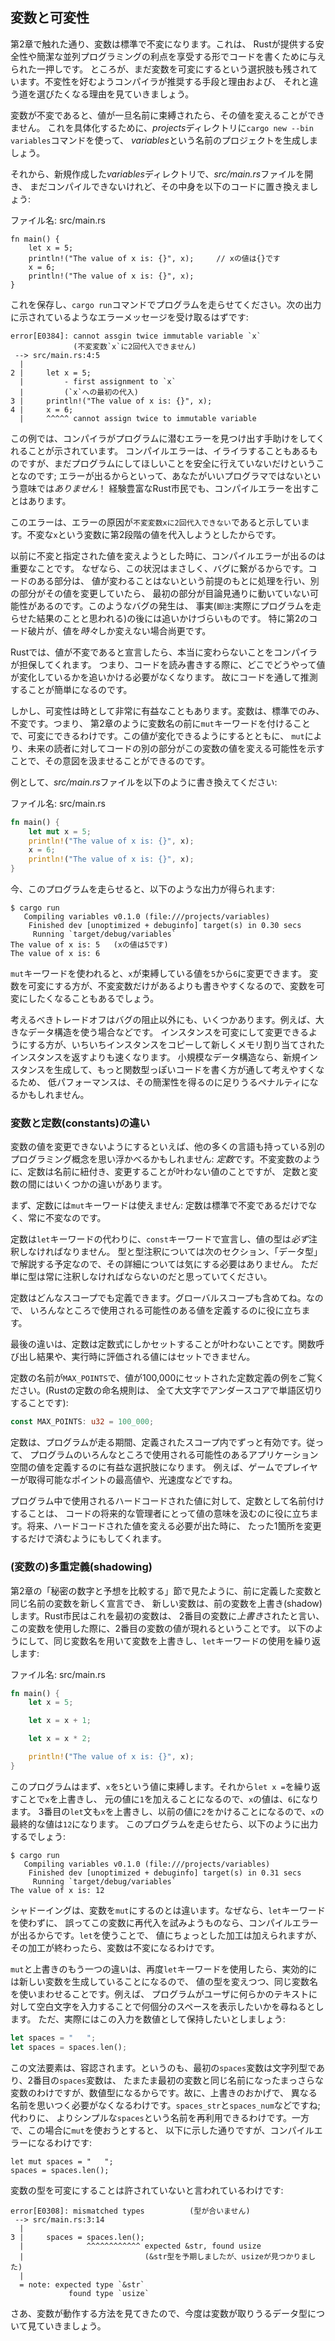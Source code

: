 <!-- ## Variables and Mutability -->

## 変数と可変性

<!-- As mentioned in Chapter 2, by default variables are immutable. This is one of -->
<!-- many nudges Rust gives you to write your code in a way that takes advantage of -->
<!-- the safety and easy concurrency that Rust offers. However, you still have the -->
<!-- option to make your variables mutable. Let’s explore how and why Rust -->
<!-- encourages you to favor immutability and why sometimes you might want to opt -->
<!-- out. -->

第2章で触れた通り、変数は標準で不変になります。これは、
Rustが提供する安全性や簡潔な並列プログラミングの利点を享受する形でコードを書くために与えられた一押しです。
ところが、まだ変数を可変にするという選択肢も残されています。不変性を好むようコンパイラが推奨する手段と理由および、
それと違う道を選びたくなる理由を見ていきましょう。

<!-- When a variable is immutable, once a value is bound to a name, you can't change-->
<!-- that value. To illustrate this, let’s generate a new project called *variables* -->
<!-- in your *projects* directory by using `cargo new --bin variables`. -->

変数が不変であると、値が一旦名前に束縛されたら、その値を変えることができません。
これを具体化するために、*projects*ディレクトリに`cargo new --bin variables`コマンドを使って、
*variables*という名前のプロジェクトを生成しましょう。

<!-- Then, in your new *variables* directory, open *src/main.rs* and replace its -->
<!-- code with the following code that won't compile just yet: -->

それから、新規作成した*variables*ディレクトリで、*src/main.rs*ファイルを開き、
まだコンパイルできないけれど、その中身を以下のコードに置き換えましょう:

<!-- <span class="filename">Filename: src/main.rs</span> -->

<span class="filename">ファイル名: src/main.rs</span>

```rust,ignore
fn main() {
    let x = 5;
    println!("The value of x is: {}", x);     // xの値は{}です
    x = 6;
    println!("The value of x is: {}", x);
}
```

<!-- Save and run the program using `cargo run`. You should receive an error -->
<!-- message, as shown in this output: -->

これを保存し、`cargo run`コマンドでプログラムを走らせてください。次の出力に示されているようなエラーメッセージを受け取るはずです:

```text
error[E0384]: cannot assgin twice immutable variable `x`
              (不変変数`x`に2回代入できません)
 --> src/main.rs:4:5
  |
2 |     let x = 5;
  |         - first assignment to `x`
  |         (`x`への最初の代入)
3 |     println!("The value of x is: {}", x);
4 |     x = 6;
  |     ^^^^^ cannot assign twice to immutable variable
```

<!-- This example shows how the compiler helps you find errors in your programs. -->
<!-- Even though compiler errors can be frustrating, they only mean your program -->
<!-- isn’t safely doing what you want it to do yet; they do *not* mean that you’re -->
<!-- not a good programmer! Experienced Rustaceans still get compiler errors. -->

この例では、コンパイラがプログラムに潜むエラーを見つけ出す手助けをしてくれることが示されています。
コンパイルエラーは、イライラすることもあるものですが、まだプログラムにしてほしいことを安全に行えていないだけということなのです;
エラーが出るからといって、あなたがいいプログラマではないという意味では*ありません*！
経験豊富なRust市民でも、コンパイルエラーを出すことはあります。

<!-- The error indicates that the cause of the error is that you `cannot assign twice -->
<!-- to immutable variable x`, because you tried to assign a second value to the -->
<!-- immutable `x` variable. -->

このエラーは、エラーの原因が`不変変数xに2回代入できない`であると示しています。不変な`x`という変数に第2段階の値を代入しようとしたからです。

<!-- It’s important that we get compile-time errors when we attempt to change a -->
<!-- value that we previously designated as immutable because this very situation -->
<!-- can lead to bugs. If one part of our code operates on the assumption that a -->
<!-- value will never change and another part of our code changes that value, it’s -->
<!-- possible that the first part of the code won’t do what it was designed to do. -->
<!-- This cause of bugs can be difficult to track down after the fact, -->
<!-- especially when the second piece of code changes the value only *sometimes*. -->

以前に不変と指定された値を変えようとした時に、コンパイルエラーが出るのは重要なことです。
なぜなら、この状況はまさしく、バグに繋がるからです。コードのある部分は、
値が変わることはないという前提のもとに処理を行い、別の部分がその値を変更していたら、
最初の部分が目論見通りに動いていない可能性があるのです。このようなバグの発生は、
事実(`脚注`:実際にプログラムを走らせた結果のことと思われる)の後には追いかけづらいものです。
特に第2のコード破片が、値を*時々*しか変えない場合尚更です。

<!-- In Rust the compiler guarantees that when you state that a value won’t change, -->
<!-- it really won’t change. That means that when you’re reading and writing code, -->
<!-- you don’t have to keep track of how and where a value might change. Your code -->
<!-- is thus easier to reason through. -->

Rustでは、値が不変であると宣言したら、本当に変わらないことをコンパイラが担保してくれます。
つまり、コードを読み書きする際に、どこでどうやって値が変化しているかを追いかける必要がなくなります。
故にコードを通して推測することが簡単になるのです。

<!-- But mutability can be very useful. Variables are immutable only by default; as -->
<!-- you did in Chapter 2, you can make them mutable by adding `mut` in front of the -->
<!-- variable name. In addition to allowing this value to change, `mut` conveys -->
<!-- intent to future readers of the code by indicating that other parts of the code -->
<!-- will be changing this variable value. -->

しかし、可変性は時として非常に有益なこともあります。変数は、標準でのみ、不変です。つまり、
第2章のように変数名の前に`mut`キーワードを付けることで、可変にできるわけです。この値が変化できるようにするとともに、
`mut`により、未来の読者に対してコードの別の部分がこの変数の値を変える可能性を示すことで、その意図を汲ませることができるのです。

<!-- For example, change *src/main.rs* to the following: -->

例として、*src/main.rs*ファイルを以下のように書き換えてください:

<!-- <span class="filename">Filename: src/main.rs</span> -->

<span class="filename">ファイル名: src/main.rs</span>

```rust
fn main() {
    let mut x = 5;
    println!("The value of x is: {}", x);
    x = 6;
    println!("The value of x is: {}", x);
}
```

<!-- When we run the program now, we get this: -->

今、このプログラムを走らせると、以下のような出力が得られます:

```text
$ cargo run
   Compiling variables v0.1.0 (file:///projects/variables)
    Finished dev [unoptimized + debuginfo] target(s) in 0.30 secs
     Running `target/debug/variables`
The value of x is: 5   (xの値は5です)
The value of x is: 6
```

<!-- We’re allowed to change the value that `x` binds to from `5` to `6` when `mut` -->
<!-- is used. In some cases, you’ll want to make a variable mutable because it makes -->
<!-- the code more convenient to write than if it had only immutable variables. -->

`mut`キーワードを使われると、`x`が束縛している値を`5`から`6`に変更できます。
変数を可変にする方が、不変変数だけがあるよりも書きやすくなるので、変数を可変にしたくなることもあるでしょう。

<!-- There are multiple trade-offs to consider, in addition to the prevention of -->
<!-- bugs. For example, in cases where you’re using large data structures, mutating -->
<!-- an instance in place may be faster than copying and returning newly allocated -->
<!-- instances. With smaller data structures, creating new instances and writing in -->
<!-- a more functional programming style may be easier to think through, so lower -->
<!-- performance might be a worthwhile penalty for gaining that clarity. -->

考えるべきトレードオフはバグの阻止以外にも、いくつかあります。例えば、大きなデータ構造を使う場合などです。
インスタンスを可変にして変更できるようにする方が、いちいちインスタンスをコピーして新しくメモリ割り当てされたインスタンスを返すよりも速くなります。
小規模なデータ構造なら、新規インスタンスを生成して、もっと関数型っぽいコードを書く方が通して考えやすくなるため、
低パフォーマンスは、その簡潔性を得るのに足りうるペナルティになるかもしれません。

<!-- ### Differences Between Variables and Constants -->

### 変数と定数(constants)の違い

<!-- Being unable to change the value of a variable might have reminded you of -->
<!-- another programming concept that most other languages have: *constants*. Like -->
<!-- immutable variables, constants are values that are bound to a name and are not-->
<!-- allowed to change, but there are a few differences between constants and -->
<!-- variables. -->

変数の値を変更できないようにするといえば、他の多くの言語も持っている別のプログラミング概念を思い浮かべるかもしれません:
*定数*です。不変変数のように、定数は名前に紐付き、変更することが叶わない値のことですが、
定数と変数の間にはいくつかの違いがあります。

<!-- First, we aren’t allowed to use `mut` with constants. Constants aren't just -->
<!-- immutable by default-they're always immutable. -->

まず、定数には`mut`キーワードは使えません: 定数は標準で不変であるだけでなく、常に不変なのです。

<!-- You declare constants using the `const` keyword instead of the `let` keyword, -->
<!-- and the type of the value *must* be annotated. We're about to cover types and -->
<!-- type annotations in the next section, “Data Types,” so don't worry about the -->
<!-- details right now. Just know that we must always annotate the type. -->

定数は`let`キーワードの代わりに、`const`キーワードで宣言し、値の型は*必ず*注釈しなければなりません。
型と型注釈については次のセクション、「データ型」で解説する予定なので、その詳細については気にする必要はありません。
ただ単に型は常に注釈しなければならないのだと思っていてください。

<!-- Constants can be declared in any scope, including the global scope, which makes -->
<!-- them useful for values that many parts of code need to know about. -->

定数はどんなスコープでも定義できます。グローバルスコープも含めてね。なので、
いろんなところで使用される可能性のある値を定義するのに役に立ちます。

<!-- The last difference is that constants may be set only to a constant expression, -->
<!-- not the result of a function call or any other value that could only be -->
<!-- computed at runtime. -->

最後の違いは、定数は定数式にしかセットすることが叶わないことです。関数呼び出し結果や、実行時に評価される値にはセットできません。

<!-- Here's an example of a constant declaration where the constant's name is -->
<!-- `MAX_POINTS` and its value is set to 100,000. (Rust constant naming -->
<!-- convention is to use all upper case with underscores between words): -->

定数の名前が`MAX_POINTS`で、値が100,000にセットされた定数定義の例をご覧ください。(Rustの定数の命名規則は、
全て大文字でアンダースコアで単語区切りすることです):

```rust
const MAX_POINTS: u32 = 100_000;
```

<!-- Constants are valid for the entire time a program runs, within the scope they -->
<!-- were declared in, making them a useful choice for values in your application -->
<!-- domain that multiple parts of the program might need to know about, such as the -->
<!-- maximum number of points any player of a game is allowed to earn or the speed -->
<!-- of light. -->

定数は、プログラムが走る期間、定義されたスコープ内でずっと有効です。従って、
プログラムのいろんなところで使用される可能性のあるアプリケーション空間の値を定義するのに有益な選択肢になります。
例えば、ゲームでプレイヤーが取得可能なポイントの最高値や、光速度などですね。

<!-- Naming hardcoded values used throughout your program as constants is useful in -->
<!-- conveying the meaning of that value to future maintainers of the code. It also -->
<!-- helps to have only one place in your code you would need to change if the -->
<!-- hardcoded value needed to be updated in the future. -->

プログラム中で使用されるハードコードされた値に対して、定数として名前付けすることは、
コードの将来的な管理者にとって値の意味を汲むのに役に立ちます。将来、ハードコードされた値を変える必要が出た時に、
たった1箇所を変更するだけで済むようにもしてくれます。

<!-- ### Shadowing -->

### (変数の)多重定義(shadowing)

<!-- As you saw in the “Comparing the Guess to the Secret Number” section in Chapter -->
<!-- 2, you can declare a new variable with the same name as a previous variable, -->
<!-- and the new variable shadows the previous variable. Rustaceans say that the -->
<!-- first variable is *shadowed* by the second, which means that the second -->
<!-- variable’s value is what appears when the variable is used. We can shadow a -->
<!-- variable by using the same variable’s name and repeating the use of the `let` -->
<!-- keyword as follows: -->

第2章の「秘密の数字と予想を比較する」節で見たように、前に定義した変数と同じ名前の変数を新しく宣言でき、
新しい変数は、前の変数を上書き(shadow)します。Rust市民はこれを最初の変数は、
2番目の変数に*上書き*されたと言い、この変数を使用した際に、2番目の変数の値が現れるということです。
以下のようにして、同じ変数名を用いて変数を上書きし、`let`キーワードの使用を繰り返します:

<!-- <span class="filename">Filename: src/main.rs</span> -->

<span class="filename">ファイル名: src/main.rs</span>

```rust
fn main() {
    let x = 5;

    let x = x + 1;

    let x = x * 2;

    println!("The value of x is: {}", x);
}
```

<!-- This program first binds `x` to a value of `5`. Then it shadows `x` by -->
<!-- repeating `let x =`, taking the original value and adding `1` so the value of -->
<!-- `x` is then `6`. The third `let` statement also shadows `x`, multiplying the -->
<!-- previous value by `2` to give `x` a final value of `12`. Wehn we run this -->
<!-- program, it will output the following: -->

このプログラムはまず、`x`を`5`という値に束縛します。それから`let x =`を繰り返すことで`x`を上書きし、
元の値に`1`を加えることになるので、`x`の値は、`6`になります。
3番目の`let`文も`x`を上書きし、以前の値に`2`をかけることになるので、`x`の最終的な値は`12`になります。
このプログラムを走らせたら、以下のように出力するでしょう:

```text
$ cargo run
   Compiling variables v0.1.0 (file:///projects/variables)
    Finished dev [unoptimized + debuginfo] target(s) in 0.31 secs
     Running `target/debug/variables`
The value of x is: 12
```

<!-- Shadowing is different than marking a variable as `mut`, because we’ll get a -->
<!-- compile-time error if we accidentally try to reassign to this variable without -->
<!-- using the `let` keyword. By using `let`, we can perform a few transformations -->
<!-- on a value but have the variable be immutable after those transformations have -->
<!-- been completed. -->

シャドーイングは、変数を`mut`にするのとは違います。なぜなら、`let`キーワードを使わずに、
誤ってこの変数に再代入を試みようものなら、コンパイルエラーが出るからです。`let`を使うことで、
値にちょっとした加工は加えられますが、その加工が終わったら、変数は不変になるわけです。

<!-- The other difference between `mut` and shadowing is that because we’re -->
<!-- effectively creating a new variable when we use the `let` keyword again, we can -->
<!-- change the type of the value but reuse the same name. For example, say our -->
<!-- program asks a user to show how many spaces they want between some text by -->
<!-- inputting space characters, but we really want to store that input as a number: -->

`mut`と上書きのもう一つの違いは、再度`let`キーワードを使用したら、実効的には新しい変数を生成していることになるので、
値の型を変えつつ、同じ変数名を使いまわせることです。例えば、
プログラムがユーザに何らかのテキストに対して空白文字を入力することで何個分のスペースを表示したいかを尋ねるとします。
ただ、実際にはこの入力を数値として保持したいとしましょう:

```rust
let spaces = "   ";
let spaces = spaces.len();
```

<!-- This construct is allowed because the first `spaces` variable is a string type -->
<!-- and the second `spaces` variable, which is a brand-new variable that happens to -->
<!-- have the same name as the first one, is a number type. Shadowing thus spares us -->
<!-- from having to come up with different names, like `spaces_str` and -->
<!-- `spaces_num`; instead, we can reuse the simpler `spaces` name. However, if we -->
<!-- try to use `mut` for this, as shown here, we'll get a compile-time error: -->

この文法要素は、容認されます。というのも、最初の`spaces`変数は文字列型であり、2番目の`spaces`変数は、
たまたま最初の変数と同じ名前になったまっさらな変数のわけですが、数値型になるからです。故に、上書きのおかげで、
異なる名前を思いつく必要がなくなるわけです。`spaces_str`と`spaces_num`などですね; 代わりに、
よりシンプルな`spaces`という名前を再利用できるわけです。一方で、この場合に`mut`を使おうとすると、
以下に示した通りですが、コンパイルエラーになるわけです:

```rust,ignore
let mut spaces = "   ";
spaces = spaces.len();
```

<!-- The error says we’re not allowed to mutate a variable’s -->
<!-- type: -->

変数の型を可変にすることは許されていないと言われているわけです:

```text
error[E0308]: mismatched types          (型が合いません)
 --> src/main.rs:3:14
  |
3 |     spaces = spaces.len();
  |              ^^^^^^^^^^^^ expected &str, found usize
  |                           (&str型を予期しましたが、usizeが見つかりました)
  |
  = note: expected type `&str`
             found type `usize`
```

<!-- Now that we’ve explored how variables work, let’s look at more data types they -->
<!-- can have. -->

さあ、変数が動作する方法を見てきたので、今度は変数が取りうるデータ型について見ていきましょう。
